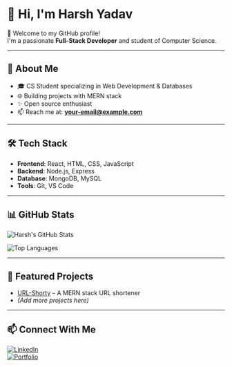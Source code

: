 # 👋 Hi, I'm Harsh Yadav  

🌟 Welcome to my GitHub profile!  
I'm a passionate **Full-Stack Developer** and student of Computer Science.  

---

## 🚀 About Me
- 🎓 CS Student specializing in Web Development & Databases  
- 🌐 Building projects with MERN stack  
- ✨ Open source enthusiast  
- 📫 Reach me at: **your-email@example.com**

---

## 🛠 Tech Stack
- **Frontend**: React, HTML, CSS, JavaScript  
- **Backend**: Node.js, Express  
- **Database**: MongoDB, MySQL  
- **Tools**: Git, VS Code  

---

## 📊 GitHub Stats
![Harsh's GitHub Stats](https://github-readme-stats.vercel.app/api?username=YADAVHARSH913&show_icons=true&theme=radical)

![Top Languages](https://github-readme-stats.vercel.app/api/top-langs/?username=YADAVHARSH913&layout=compact&theme=radical)

---

## 📌 Featured Projects
- [URL-Shorty](https://github.com/YADAVHARSH913/URL-Shorty) – A MERN stack URL shortener  
- *(Add more projects here)*  

---

## 📫 Connect With Me
[![LinkedIn](https://img.shields.io/badge/LinkedIn-blue?logo=linkedin&logoColor=white)](your-linkedin-url)  
[![Portfolio](https://img.shields.io/badge/Portfolio-000?logo=vercel&logoColor=white)](your-portfolio-link)  
